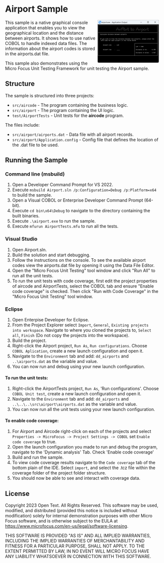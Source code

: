# Airport Sample

<a href="https://raw.githubusercontent.com/MicroFocus/Airport-Sample/main/airport.png">
    <img src="airport.png" style="width: 201px;" align="right" alt="Airport screenshot"/>
</a>
This sample is a native graphical console application that enables you to view the geographical location and the distance between airports. It shows how to use native COBOL to handle indexed data files. The information about the airport codes is stored in the airports.dat file.

This sample also demonstrates using the Micro Focus Unit Testing Framework for unit testing the Airport sample.

## Structure
The sample is structured into three projects:
* `src/aircode` - The program containing the business logic.
* `src/airport` - The program containing the UI logic.
* `test/AirportTests` - Unit tests for the **aircode** program.

The files include:
* `src/airport/airports.dat` - Data file with all airport records.
* `src/airport/Application.config` - Config file that defines the location of the .dat file to be used.

## Running the Sample

### Command line (msbuild)
1. Open a Developer Command Prompt for VS 2022.
2. Execute `msbuild Airport.sln /p:Configuration=Debug /p:Platform=x64` to build the sample.
3. Open a Visual COBOL or Enterprise Developer Command Prompt (64-bit).
4. Execute `cd bin\x64\Debug` to navigate to the directory containing the built binaries.
5. Execute `.\airport.exe` to run the sample.
6. Execute `mfurun AirportTests.mfu` to run all the tests.

### Visual Studio
1. Open Airport.sln.
2. Build the solution and start debugging.
3. Follow the instructions on the console. To see the available airport codes view the airports.dat file by opening it using the Data File Editor.
4. Open the "Micro Focus Unit Testing" tool window and click "Run All" to run all the unit tests.
5. To run the unit tests with code coverage, first edit the project properties of aircode and AirportTests, select the COBOL tab and ensure "Enable code coverage" is checked. Then click "Run with Code Coverage" in the "Micro Focus Unit Testing" tool window.

### Eclipse

1. Open Enterpise Developer for Eclipse.
2. From the Project Explorer select `Import`, `General`, `Existing projects into workspace`. Navigate to where you cloned the projects to, `Select all`, `Finish` (Do not copy the projects into the workspace).
3. Build the project.
3. Right-click the Airport project, `Run As`, `Run configurations`. Choose `COBOL Aplication`, create a new launch configuration and open it. 
4. Navigate to the `Environment` tab and add: `dd_airports` and `..\airports.dat` as the variable and value.
5. You can now run and debug using your new launch configuration.
#### To run the unit tests:
1. Right-click the AirportTests project, `Run As`, 'Run configurations'. Choose `COBOL Unit test`, create a new launch configuration and open it.
2. Navigate to the `Environment` tab and add: `dd_airports` and `..\..\..\src\airport\airports.dat` as the variable and value.
3. You can now run all the unit tests using your new launch configuration.
#### To enable code coverage:
1. For Airport and Aircode right-click on each of the projects and select `Properties -> MicroFocus -> Project Settings -> COBOL` set `Enable code coverage` to true.
2. Open the launch configuration you made to run and debug the program, navigate to the 'Dynamic analysis' Tab. Check 'Enable code coverage'
3. Build and run the sample.
4. To view code coverage results navigate to the `Code coverage` tab of the bottom plain of the IDE. Select `import`, and select the .tcz file within the coverage folder of the project folder structure. 
5. You should now be able to see and interact with coverage data.

## License

Copyright 2023 Open Text. All Rights Reserved.
This software may be used, modified, and distributed
(provided this notice is included without modification)
solely for internal demonstration purposes with other
Micro Focus software, and is otherwise subject to the EULA at
https://www.microfocus.com/en-us/legal/software-licensing.

THIS SOFTWARE IS PROVIDED "AS IS" AND ALL IMPLIED
WARRANTIES, INCLUDING THE IMPLIED WARRANTIES OF
MERCHANTABILITY AND FITNESS FOR A PARTICULAR PURPOSE,
SHALL NOT APPLY.
TO THE EXTENT PERMITTED BY LAW, IN NO EVENT WILL
MICRO FOCUS HAVE ANY LIABILITY WHATSOEVER IN CONNECTION
WITH THIS SOFTWARE.
